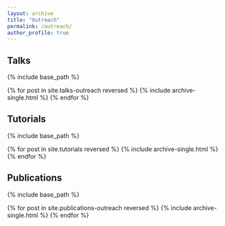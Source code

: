 ```yaml
---
layout: archive
title: "Outreach"
permalink: /outreach/
author_profile: true
---
```


## Talks

{% include base_path %}

{% for post in site.talks-outreach reversed %}
  {% include archive-single.html %}
{% endfor %}


## Tutorials

{% include base_path %}

{% for post in site.tutorials reversed %}
  {% include archive-single.html %}
{% endfor %}

## Publications

{% include base_path %}

{% for post in site.publications-outreach reversed %}
  {% include archive-single.html %}
{% endfor %}
